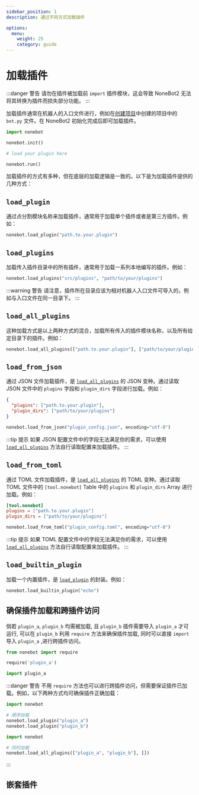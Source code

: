 ```yaml
---
sidebar_position: 1
description: 通过不同方式加载插件

options:
  menu:
    weight: 25
    category: guide
---
```


# 加载插件

:::danger 警告
请勿在插件被加载前 `import` 插件模块，这会导致 NoneBot2 无法将其转换为插件而损失部分功能。
:::

加载插件通常在机器人的入口文件进行，例如在[创建项目](../create-project.mdx)中创建的项目中的 `bot.py` 文件。在 NoneBot2 初始化完成后即可加载插件。

```python title=bot.py {5}
import nonebot

nonebot.init()

# load your plugin here

nonebot.run()
```

加载插件的方式有多种，但在底层的加载逻辑是一致的。以下是为加载插件提供的几种方式：

## `load_plugin`

通过点分割模块名称来加载插件，通常用于加载单个插件或者是第三方插件。例如：

```python
nonebot.load_plugin("path.to.your.plugin")
```

## `load_plugins`

加载传入插件目录中的所有插件，通常用于加载一系列本地编写的插件。例如：

```python
nonebot.load_plugins("src/plugins", "path/to/your/plugins")
```

:::warning 警告
请注意，插件所在目录应该为相对机器人入口文件可导入的，例如与入口文件在同一目录下。
:::

## `load_all_plugins`

这种加载方式是以上两种方式的混合，加载所有传入的插件模块名称，以及所有给定目录下的插件。例如：

```python
nonebot.load_all_plugins(["path.to.your.plugin"], ["path/to/your/plugins"])
```

## `load_from_json`

通过 JSON 文件加载插件，是 [`load_all_plugins`](#load_all_plugins) 的 JSON 变种。通过读取 JSON 文件中的 `plugins` 字段和 `plugin_dirs` 字段进行加载。例如：

```json title=plugin_config.json
{
  "plugins": ["path.to.your.plugin"],
  "plugin_dirs": ["path/to/your/plugins"]
}
```

```python
nonebot.load_from_json("plugin_config.json", encoding="utf-8")
```

:::tip 提示
如果 JSON 配置文件中的字段无法满足你的需求，可以使用 [`load_all_plugins`](#load_all_plugins) 方法自行读取配置来加载插件。
:::

## `load_from_toml`

通过 TOML 文件加载插件，是 [`load_all_plugins`](#load_all_plugins) 的 TOML 变种。通过读取 TOML 文件中的 `[tool.nonebot]` Table 中的 `plugins` 和 `plugin_dirs` Array 进行加载。例如：

```toml title=plugin_config.toml
[tool.nonebot]
plugins = ["path.to.your.plugin"]
plugin_dirs = ["path/to/your/plugins"]
```

```python
nonebot.load_from_toml("plugin_config.toml", encoding="utf-8")
```

:::tip 提示
如果 TOML 配置文件中的字段无法满足你的需求，可以使用 [`load_all_plugins`](#load_all_plugins) 方法自行读取配置来加载插件。
:::

## `load_builtin_plugin`

加载一个内置插件，是 [`load_plugin`](#load_plugin) 的封装。例如：

```python
nonebot.load_builtin_plugin("echo")
```

## 确保插件加载和跨插件访问

倘若 `plugin_a`, `plugin_b` 均需被加载, 且 `plugin_b` 插件需要导入 `plugin_a` 才可运行, 可以在 `plugin_b` 利用 `require` 方法来确保插件加载, 同时可以直接 `import` 导入 `plugin_a` ,进行跨插件访问。

```python title=plugin_b.py
from nonebot import require

require('plugin_a')

import plugin_a
```

:::danger 警告
不用 `require` 方法也可以进行跨插件访问，但需要保证插件已加载。例如，以下两种方式均可确保插件正确加载：

```python title=bot.py
import nonebot

# 顺序加载
nonebot.load_plugin("plugin_a")
nonebot.load_plugin("plugin_b")
```

```python
import nonebot

# 同时加载
nonebot.load_all_plugins(["plugin_a", "plugin_b"], [])
```

:::

## 嵌套插件

<!-- TODO -->
